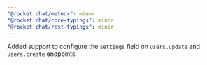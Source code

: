 ```yaml
---
"@rocket.chat/meteor": minor
"@rocket.chat/core-typings": minor
"@rocket.chat/rest-typings": minor
---
```


Added support to configure the `settings` field on `users.update` and `users.create` endpoints
